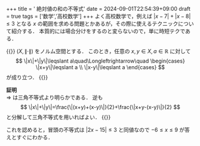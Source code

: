 +++
title = ' 絶対値の和の不等式'
date = 2024-09-01T22:54:39+09:00
draft = true
tags = ['数学','高校数学']
+++
よく高校数学で，例えば $|x-7|+|x-8|\leqslant 3$ となる $x$ の範囲を求める問題とかあるが，その際に使えるテクニックについて紹介する．
本質的には場合分けをするのと変らないので，単に時短テクである．

{{<thmbox title="命題">}}
$(X,\|\cdot\|)$ をノルム空間とする．
このとき，任意の $x,y\in X,a\in\mathbb{R}$ に対して
$$
\|x\|+\|y\|\leqslant a\quad\Longleftrightarrow\quad
\begin{cases}
\|x+y\|\leqslant a \\
\|x-y\|\leqslant a
\end{cases}
$$
が成り立つ．
{{</thmbox>}}

**証明**  
$\Rightarrow$ は三角不等式より明らかである．
逆も
$$
\|x\|+\|y\|=\frac{\|(x+y)+(x-y)\|}{2}+\frac{\|x+y-(x-y)\|}{2}
$$
と分解して三角不等式を用いればよい．
{{<qed>}}

これを認めると，冒頭の不等式は $|2x-15|\leqslant 3$ と同値なので $-6\leqslant x\leqslant 9$ が答えとすぐにわかる．
